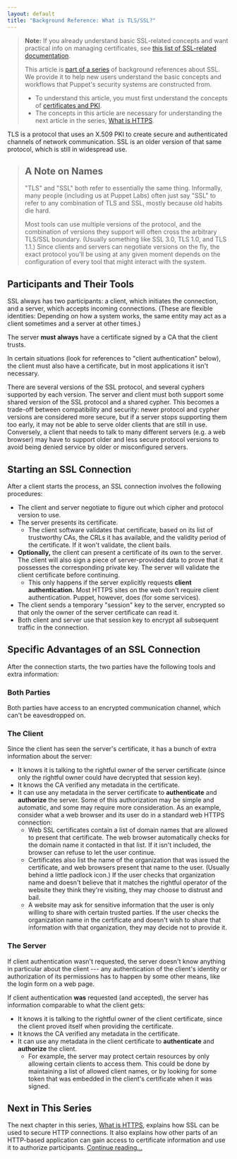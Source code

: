 ```yaml
---
layout: default
title: "Background Reference: What is TLS/SSL?"
---
```



[index]: ./index.html
[certs]: ./certificates_pki.html
[https]: ./https.html
[other_ssl_docs]: ./index.html#other-ssl-related-documentation

> **Note:** If you already understand basic SSL-related concepts and want practical info on managing certificates, see [this list of SSL-related documentation][other_ssl_docs].
>
> This article is [part of a series][index] of background references about SSL. We provide it to help new users understand the basic concepts and workflows that Puppet's security systems are constructed from.
>
> * To understand this article, you must first understand the concepts of [certificates and PKI][certs].
> * The concepts in this article are necessary for understanding the next article in the series, [What is HTTPS][https].


TLS is a protocol that uses an X.509 PKI to create secure and authenticated channels of network communication. SSL is an older version of that same protocol, which is still in widespread use.

> A Note on Names
> -----
>
> "TLS" and "SSL" both refer to essentially the same thing. Informally, many people (including us at Puppet Labs) often just say "SSL" to refer to any combination of TLS and SSL, mostly because old habits die hard.
>
> Most tools can use multiple versions of the protocol, and the combination of versions they support will often cross the arbitrary TLS/SSL boundary. (Usually something like SSL 3.0, TLS 1.0, and TLS 1.1.) Since clients and servers can negotiate versions on the fly, the exact protocol you'll be using at any given moment depends on the configuration of every tool that might interact with the system.

Participants and Their Tools
-----

SSL always has two participants: a client, which initiates the connection, and a server, which accepts incoming connections. (These are flexible identities: Depending on how a system works, the same entity may act as a client sometimes and a server at other times.)

The server **must always** have a certificate signed by a CA that the client trusts.

In certain situations (look for references to "client authentication" below), the client must also have a certificate, but in most applications it isn't necessary.

There are several versions of the SSL protocol, and several cyphers supported by each version. The server and client must both support some shared version of the SSL protocol and a shared cypher. This becomes a trade-off between compatibility and security: newer protocol and cypher versions are considered more secure, but if a server stops supporting them too early, it may not be able to serve older clients that are still in use. Conversely, a client that needs to talk to many different servers (e.g. a web browser) may have to support older and less secure protocol versions to avoid being denied service by older or misconfigured servers.

Starting an SSL Connection
-----

After a client starts the process, an SSL connection involves the following procedures:

* The client and server negotiate to figure out which cipher and protocol version to use.
* The server presents its certificate.
    * The client software validates that certificate, based on its list of trustworthy CAs, the CRLs it has available, and the validity period of the certificate. If it won't validate, the client bails.
* **Optionally,** the client can present a certificate of its own to the server. The client will also sign a piece of server-provided data to prove that it possesses the corresponding private key. The server will validate the client certificate before continuing.
    * This only happens if the server explicitly requests **client authentication.** Most HTTPS sites on the web don't require client authentication. Puppet, however, does (for some services).
* The client sends a temporary "session" key to the server, encrypted so that only the owner of the server certificate can read it.
* Both client and server use that session key to encrypt all subsequent traffic in the connection.

Specific Advantages of an SSL Connection
-----

After the connection starts, the two parties have the following tools and extra information:

### Both Parties

Both parties have access to an encrypted communication channel, which can't be eavesdropped on.

### The Client

Since the client has seen the server's certificate, it has a bunch of extra information about the server:

* It knows it is talking to the rightful owner of the server certificate (since only the rightful owner could have decrypted that session key).
* It knows the CA verified any metadata in the certificate.
* It can use any metadata in the server certificate to **authenticate** and **authorize** the server. Some of this authorization may be simple and automatic, and some may require more consideration. As an example, consider what a web browser and its user do in a standard web HTTPS connection:
    * Web SSL certificates contain a list of domain names that are allowed to present that certificate. The web browser automatically checks for the domain name it contacted in that list. If it isn't included, the browser can refuse to let the user continue.
    * Certificates also list the name of the organization that was issued the certificate, and web browsers present that name to the user. (Usually behind a little padlock icon.) If the user checks that organization name and doesn't believe that it matches the rightful operator of the website they think they're visiting, they may choose to distrust and bail.
    * A website may ask for sensitive information that the user is only willing to share with certain trusted parties. If the user checks the organization name in the certificate and doesn't wish to share that information with that organization, they may decide not to provide it.

### The Server

If client authentication wasn't requested, the server doesn't know anything in particular about the client --- any authentication of the client's identity or authorization of its permissions has to happen by some other means, like the login form on a web page.

If client authentication **was** requested (and accepted), the server has information comparable to what the client gets:

* It knows it is talking to the rightful owner of the client certificate, since the client proved itself when providing the certificate.
* It knows the CA verified any metadata in the certificate.
* It can use any metadata in the client certificate to **authenticate** and **authorize** the client.
    * For example, the server may protect certain resources by only allowing certain clients to access them. This could be done by maintaining a list of allowed client names, or by looking for some token that was embedded in the client's certificate when it was signed.


Next in This Series
-----

The next chapter in this series, [What is HTTPS][https], explains how SSL can be used to secure HTTP connections. It also explains how other parts of an HTTP-based application can gain access to certificate information and use it to authorize participants. [Continue reading...][https]
